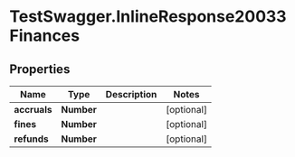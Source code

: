 # TestSwagger.InlineResponse20033Finances

## Properties

Name | Type | Description | Notes
------------ | ------------- | ------------- | -------------
**accruals** | **Number** |  | [optional] 
**fines** | **Number** |  | [optional] 
**refunds** | **Number** |  | [optional] 


